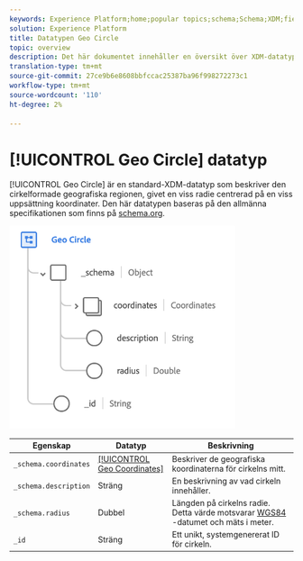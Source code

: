 ```yaml
---
keywords: Experience Platform;home;popular topics;schema;Schema;XDM;fields;schemas;Schemas;geo;circle;datatype;data-type;data type;
solution: Experience Platform
title: Datatypen Geo Circle
topic: overview
description: Det här dokumentet innehåller en översikt över XDM-datatypen Geo Circle.
translation-type: tm+mt
source-git-commit: 27ce9b6e8608bbfccac25387ba96f998272273c1
workflow-type: tm+mt
source-wordcount: '110'
ht-degree: 2%

---
```



# [!UICONTROL Geo Circle] datatyp

[!UICONTROL Geo Circle] är en standard-XDM-datatyp som beskriver den cirkelformade geografiska regionen, givet en viss radie centrerad på en viss uppsättning koordinater. Den här datatypen baseras på den allmänna specifikationen som finns på [schema.org](http://schema.org/GeoCircle).

<img src="../images/data-types/geo-circle.png" width="400" /><br />

| Egenskap | Datatyp | Beskrivning |
| --- | --- | --- |
| `_schema.coordinates` | [[!UICONTROL Geo Coordinates]](./geo-coordinates.md) | Beskriver de geografiska koordinaterna för cirkelns mitt. |
| `_schema.description` | Sträng | En beskrivning av vad cirkeln innehåller. |
| `_schema.radius` | Dubbel | Längden på cirkelns radie. Detta värde motsvarar [WGS84](http://gisgeography.com/wgs84-world-geodetic-system/) -datumet och mäts i meter. |
| `_id` | Sträng | Ett unikt, systemgenererat ID för cirkeln. |
